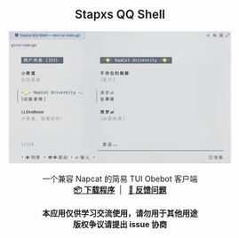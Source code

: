 <p align="center">
  <h2 align="center" style="font-weight: 600">Stapxs QQ Shell</h2>
 <p align="center">
  <img src="README/ssqqsh.png" width="400">
 </p>
  <p align="center">
    一个兼容 Napcat 的简易 TUI Obebot 客户端
    <br />
    <a href="https://github.com/Stapxs/Stapxs-QQ-Shell/releases" target="blank"><strong>📦️ 下载程序</strong></a>&nbsp;&nbsp;|&nbsp;&nbsp;
    <a href="https://github.com/Stapxs/Stapxs-QQ-Shell/issues" target="blank"><strong>💬 反馈问题</strong></a>
    <br />
    <br />
    <strong>本应用仅供学习交流使用，请勿用于其他用途</strong><br>
    <strong>版权争议请提出 issue 协商</strong>
  </p>
</p>
